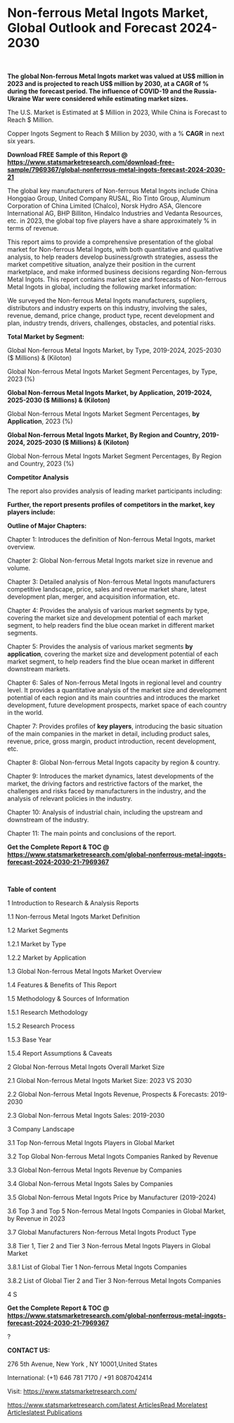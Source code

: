 <h1>Non-ferrous Metal Ingots Market, Global Outlook and Forecast 2024-2030</h1><br/><p><strong>The global Non-ferrous Metal Ingots market was valued at US$ million in 2023 and is projected to reach US$ million by 2030, at a <strong>CAGR</strong> of % during the forecast period. The influence of COVID-19 and the Russia-Ukraine War were considered while estimating market sizes.</strong></p>
 
 
 
 <p>The U.S. Market is Estimated at $ Million in 2023, While China is Forecast to Reach $ Million.</p>
 
 
 
 <p>Copper Ingots Segment to Reach $ Million by 2030, with a % <strong>CAGR</strong> in next six years.</p>
 
 
 
 <p><strong>Download FREE Sample of this Report @ <a href="https://www.statsmarketresearch.com/download-free-sample/7969367/global-nonferrous-metal-ingots-forecast-2024-2030-21">https://www.statsmarketresearch.com/download-free-sample/7969367/global-nonferrous-metal-ingots-forecast-2024-2030-21</a></strong></p>
 
 
 
 <p>The global key manufacturers of Non-ferrous Metal Ingots include China Hongqiao Group, United Company RUSAL, Rio Tinto Group, Aluminum Corporation of China Limited (Chalco), Norsk Hydro ASA, Glencore International AG, BHP Billiton, Hindalco Industries and Vedanta Resources, etc. in 2023, the global top five players have a share approximately % in terms of revenue.</p>
 
 
 
 <p>This report aims to provide a comprehensive presentation of the global market for Non-ferrous Metal Ingots, with both quantitative and qualitative analysis, to help readers develop business/growth strategies, assess the market competitive situation, analyze their position in the current marketplace, and make informed business decisions regarding Non-ferrous Metal Ingots. This report contains market size and forecasts of Non-ferrous Metal Ingots in global, including the following market information:</p>
 
 
 
 <p>We surveyed the Non-ferrous Metal Ingots manufacturers, suppliers, distributors and industry experts on this industry, involving the sales, revenue, demand, price change, product type, recent development and plan, industry trends, drivers, challenges, obstacles, and potential risks.</p>
 
 
 
 <p><strong>Total Market by Segment:</strong></p>
 
 
 
 <p>Global Non-ferrous Metal Ingots Market, by Type, 2019-2024, 2025-2030 ($ Millions) & (Kiloton)</p>
 
 
 
 <p>Global Non-ferrous Metal Ingots Market Segment Percentages, by Type, 2023 (%)</p>
 
 
 
 <p><strong>Global Non-ferrous Metal Ingots Market, <strong>by Application</strong>, 2019-2024, 2025-2030 ($ Millions) & (Kiloton)</strong></p>
 
 
 
 <p>Global Non-ferrous Metal Ingots Market Segment Percentages, <strong>by Application</strong>, 2023 (%)</p>
 
 
 
 <p><strong>Global Non-ferrous Metal Ingots Market, By Region and Country, 2019-2024, 2025-2030 ($ Millions) & (Kiloton)</strong></p>
 
 
 
 <p>Global Non-ferrous Metal Ingots Market Segment Percentages, By Region and Country, 2023 (%)</p>
 
 
 
 <p><strong>Competitor Analysis</strong></p>
 
 
 
 <p>The report also provides analysis of leading market participants including:</p>
 
 
 
 <p><strong>Further, the report presents profiles of competitors in the market, <strong>key players</strong> include:</strong></p>
 
 
 
 <p><strong>Outline of Major Chapters:</strong></p>
 
 
 
 <p>Chapter 1: Introduces the definition of Non-ferrous Metal Ingots, market overview.</p>
 
 
 
 <p>Chapter 2: Global Non-ferrous Metal Ingots market size in revenue and volume.</p>
 
 
 
 <p>Chapter 3: Detailed analysis of Non-ferrous Metal Ingots manufacturers competitive landscape, price, sales and revenue market share, latest development plan, merger, and acquisition information, etc.</p>
 
 
 
 <p>Chapter 4: Provides the analysis of various market segments by type, covering the market size and development potential of each market segment, to help readers find the blue ocean market in different market segments.</p>
 
 
 
 <p>Chapter 5: Provides the analysis of various market segments <strong>by application</strong>, covering the market size and development potential of each market segment, to help readers find the blue ocean market in different downstream markets.</p>
 
 
 
 <p>Chapter 6: Sales of Non-ferrous Metal Ingots in regional level and country level. It provides a quantitative analysis of the market size and development potential of each region and its main countries and introduces the market development, future development prospects, market space of each country in the world.</p>
 
 
 
 <p>Chapter 7: Provides profiles of <strong>key players</strong>, introducing the basic situation of the main companies in the market in detail, including product sales, revenue, price, gross margin, product introduction, recent development, etc.</p>
 
 
 
 <p>Chapter 8: Global Non-ferrous Metal Ingots capacity by region & country.</p>
 
 
 
 <p>Chapter 9: Introduces the market dynamics, latest developments of the market, the driving factors and restrictive factors of the market, the challenges and risks faced by manufacturers in the industry, and the analysis of relevant policies in the industry.</p>
 
 
 
 <p>Chapter 10: Analysis of industrial chain, including the upstream and downstream of the industry.</p>
 
 
 
 <p>Chapter 11: The main points and conclusions of the report.</p>
 
 
 
 <div><b>Get the Complete Report & TOC @ <a href="https://www.statsmarketresearch.com/global-nonferrous-metal-ingots-forecast-2024-2030-21-7969367">https://www.statsmarketresearch.com/global-nonferrous-metal-ingots-forecast-2024-2030-21-7969367</a></b></div>
 
 
 
 <p><br />
 
 <b>Table of content</b></p>
 
 
 
 <p>1 Introduction to Research & Analysis Reports<br />
 
 1.1 Non-ferrous Metal Ingots Market Definition<br />
 
 1.2 Market Segments<br />
 
 1.2.1 Market by Type<br />
 
 1.2.2 Market by Application<br />
 
 1.3 Global Non-ferrous Metal Ingots Market Overview<br />
 
 1.4 Features & Benefits of This Report<br />
 
 1.5 Methodology & Sources of Information<br />
 
 1.5.1 Research Methodology<br />
 
 1.5.2 Research Process<br />
 
 1.5.3 Base Year<br />
 
 1.5.4 Report Assumptions & Caveats<br />
 
 2 Global Non-ferrous Metal Ingots Overall Market Size<br />
 
 2.1 Global Non-ferrous Metal Ingots Market Size: 2023 VS 2030<br />
 
 2.2 Global Non-ferrous Metal Ingots Revenue, Prospects & Forecasts: 2019-2030<br />
 
 2.3 Global Non-ferrous Metal Ingots Sales: 2019-2030<br />
 
 3 Company Landscape<br />
 
 3.1 Top Non-ferrous Metal Ingots Players in Global Market<br />
 
 3.2 Top Global Non-ferrous Metal Ingots Companies Ranked by Revenue<br />
 
 3.3 Global Non-ferrous Metal Ingots Revenue by Companies<br />
 
 3.4 Global Non-ferrous Metal Ingots Sales by Companies<br />
 
 3.5 Global Non-ferrous Metal Ingots Price by Manufacturer (2019-2024)<br />
 
 3.6 Top 3 and Top 5 Non-ferrous Metal Ingots Companies in Global Market, by Revenue in 2023<br />
 
 3.7 Global Manufacturers Non-ferrous Metal Ingots Product Type<br />
 
 3.8 Tier 1, Tier 2 and Tier 3 Non-ferrous Metal Ingots Players in Global Market<br />
 
 3.8.1 List of Global Tier 1 Non-ferrous Metal Ingots Companies<br />
 
 3.8.2 List of Global Tier 2 and Tier 3 Non-ferrous Metal Ingots Companies<br />
 
 4 S</p>
 
 
 
 <div><b>Get the Complete Report & TOC @ <a href="https://www.statsmarketresearch.com/global-nonferrous-metal-ingots-forecast-2024-2030-21-7969367">https://www.statsmarketresearch.com/global-nonferrous-metal-ingots-forecast-2024-2030-21-7969367</a></b></div>
 
 
 
 <p>? </p>
 
 
 
 <p><b>CONTACT US:</b><br />
 
 276 5th Avenue, New York , NY 10001,United States<br />
 
 International: (+1) 646 781 7170 / +91 8087042414<br />
 
 Visit: <a href="https://www.statsmarketresearch.com/">https://www.statsmarketresearch.com/</a><br />
 
 <a href="https://gyeongbokgung.com">https://www.statsmarketresearch.com/</a><a href="https://hallyeomaritime.com">latest Articles</a><a href="https://jingwansa.com">Read More</a><a href="https://nguoiviet.jp/">latest Articles</a><a href="https://www.intelmarketresearch.com/">latest Publications</a></p>